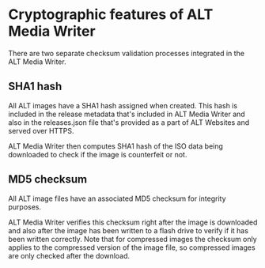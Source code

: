 # Cryptographic features of ALT Media Writer

There are two separate checksum validation processes integrated in the ALT Media Writer.

## SHA1 hash

All ALT images have a SHA1 hash assigned when created. This hash is included in the release metadata that's included in ALT Media Writer and also in the releases.json file that's provided as a part of ALT Websites and served over HTTPS.

ALT Media Writer then computes SHA1 hash of the ISO data being downloaded to check if the image is counterfeit or not.

## MD5 checksum

All ALT image files have an associated MD5 checksum for integrity purposes.

ALT Media Writer verifies this checksum right after the image is downloaded and also after the image has been written to a flash drive to verify if it has been written correctly. Note that for compressed images the checksum only applies to the compressed version of the image file, so compressed images are only checked after the download.
